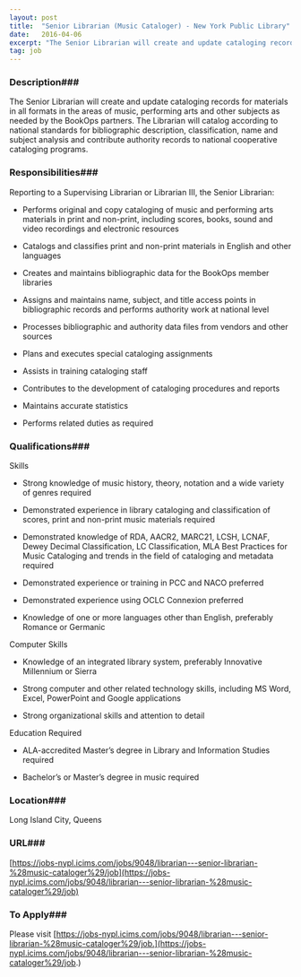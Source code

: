 ```yaml
---
layout: post
title:  "Senior Librarian (Music Cataloger) - New York Public Library"
date:   2016-04-06
excerpt: "The Senior Librarian will create and update cataloging records for materials in all formats in the areas of music, performing arts and other subjects as needed by the BookOps partners. The Librarian will catalog according to national standards for bibliographic description, classification, name and subject analysis and contribute authority records..."
tag: job
---
```


### Description###

The Senior Librarian will create and update cataloging records for materials in all formats in the areas of music, performing arts and other subjects as needed by the BookOps partners. The Librarian will catalog according to national standards for bibliographic description, classification, name and subject analysis and contribute authority records to national cooperative cataloging programs.


### Responsibilities###

Reporting to a Supervising Librarian or Librarian III, the Senior Librarian:

* Performs original and copy cataloging of music and performing arts materials in print and non-print, including scores, books, sound and video recordings and electronic resources

* Catalogs and classifies print and non-print materials in English and other languages

* Creates and maintains bibliographic data for the BookOps member libraries

* Assigns and maintains name, subject, and title access points in bibliographic records and performs authority work at national level

* Processes bibliographic and authority data files from vendors and other sources

* Plans and executes special cataloging assignments

* Assists in training cataloging staff

* Contributes to the development of cataloging procedures and reports

* Maintains accurate statistics

* Performs related duties as required



### Qualifications###

Skills

* Strong knowledge of music history, theory, notation and a wide variety of genres required

* Demonstrated experience in library cataloging and classification of scores, print and non-print music materials required

* Demonstrated knowledge of RDA, AACR2, MARC21, LCSH, LCNAF, Dewey Decimal Classification, LC Classification, MLA Best Practices for Music Cataloging and trends in the field of cataloging and metadata required

* Demonstrated experience or training in PCC and NACO preferred

* Demonstrated experience using OCLC Connexion preferred

* Knowledge of one or more languages other than English, preferably Romance or Germanic

Computer Skills

* Knowledge of an integrated library system, preferably Innovative Millennium or Sierra

* Strong computer and other related technology skills, including MS Word, Excel, PowerPoint and Google applications

* Strong organizational skills and attention to detail

Education Required

* ALA-accredited Master’s degree in Library and Information Studies required

* Bachelor’s or Master’s degree in music required





### Location###

Long Island City, Queens


### URL###

 [https://jobs-nypl.icims.com/jobs/9048/librarian---senior-librarian-%28music-cataloger%29/job](https://jobs-nypl.icims.com/jobs/9048/librarian---senior-librarian-%28music-cataloger%29/job)

### To Apply###

Please visit 
[https://jobs-nypl.icims.com/jobs/9048/librarian---senior-librarian-%28music-cataloger%29/job.](https://jobs-nypl.icims.com/jobs/9048/librarian---senior-librarian-%28music-cataloger%29/job.)





